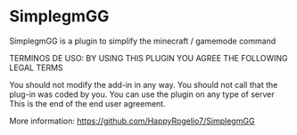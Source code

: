 # SimplegmGG
SimplegmGG is a plugin to simplify the minecraft / gamemode command

TERMINOS DE USO: BY USING THIS PLUGIN YOU AGREE THE FOLLOWING LEGAL TERMS

You should not modify the add-in in any way. You should not call that the plug-in was coded by you. You can use the plugin on any type of server This is the end of the end user agreement.

More information: https://github.com/HappyRogelio7/SimplegmGG
